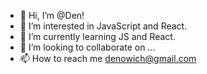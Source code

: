 - 👋 Hi, I’m @Den!  
- 👀 I’m interested in JavaScript and React.
- 🌱 I’m currently learning JS and React.
- 💞️ I’m looking to collaborate on ...
- 📫 How to reach me denowich@gmail.com

<!---
Denowich/Denowich is a ✨ special ✨ repository because its `README.md` (this file) appears on your GitHub profile.
You can click the Preview link to take a look at your changes.
--->
